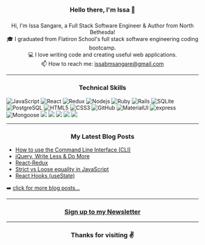 
<h3 align="center">Hello there, I'm Issa 👋 </h3>
<h5 align="center">
</h5>
<p align="center">
  Hi, I'm Issa Sangare, a Full Stack Software Engineer & Author from North Bethesda!
  <br>
  🎓 I graduated from Flatiron School's full stack software engineering coding bootcamp.
  <br>
  💻 I love writing code and creating useful web applications.
  <br>
  📫 How to reach me: <a href="mailto: issabmsangare@gmail.com">issabmsangare@gmail.com</a>
</p>

<hr>
<h3 align="center">Technical Skills</h3>
 
![JavaScript](https://img.shields.io/badge/javascript%20-%23323330.svg?&style=for-the-badge&logo=javascript&logoColor=%23F7DF1E)
![React](https://img.shields.io/badge/react%20-%2320232a.svg?&style=for-the-badge&logo=react&logoColor=%2361DAFB)
![Redux](https://img.shields.io/badge/redux%20-%23593d88.svg?&style=for-the-badge&logo=redux&logoColor=white")
![Nodejs](https://img.shields.io/badge/node.js%20-%2343853D.svg?&style=for-the-badge&logo=node.js&logoColor=white)
![Ruby](https://img.shields.io/badge/ruby-%23CC342D.svg?&style=for-the-badge&logo=ruby&logoColor=white)
![Rails](https://img.shields.io/badge/rails%20-%23CC0000.svg?&style=for-the-badge&logo=ruby-on-rails&logoColor=white)
![SQLite](https://img.shields.io/badge/sqlite-%2307405e.svg?&style=for-the-badge&logo=sqlite&logoColor=white)
![PostgreSQL](https://img.shields.io/badge/postgres-%23316192.svg?&style=for-the-badge&logo=postgresql&logoColor=white)
![HTML5](https://img.shields.io/badge/html5%20-%23E34F26.svg?&style=for-the-badge&logo=html5&logoColor=white)
![CSS3](https://img.shields.io/badge/css3%20-%231572B6.svg?&style=for-the-badge&logo=css3&logoColor=white)
![GitHub](https://img.shields.io/badge/github%20-%23121011.svg?&style=for-the-badge&logo=github&logoColor=white)
![MaterialUI](https://img.shields.io/badge/material%20ui%20-%230081CB.svg?&style=for-the-badge&logo=material-ui&logoColor=white)
![express](http://img.shields.io/badge/express.js%20-%2343853D.svg?&style=for-the-badge&logo=node.js&logoColor=white)
![Mongoose](http://img.shields.io/badge/mongoose%20-%2343853D.svg?&style=for-the-badge&logo=node.js&logoColor=white)
<code><img src="https://img.shields.io/badge/git%20-%23F05033.svg?&style=for-the-badge&logo=git&logoColor=white"/></code>
  <code><img src="https://img.shields.io/badge/mysql-%2300f.svg?&style=for-the-badge&logo=mysql&logoColor=white"/></code>
  <code><img src ="https://img.shields.io/badge/postgres-%23316192.svg?&style=for-the-badge&logo=postgresql&logoColor=white"/></code>
  <code><img src ="https://img.shields.io/badge/sqlite-%2307405e.svg?&style=for-the-badge&logo=sqlite&logoColor=white"/></code>
  <code><img src="https://img.shields.io/badge/heroku%20-%23430098.svg?&style=for-the-badge&logo=heroku&logoColor=white"/></code>

<hr>
<h3 align="center">My Latest Blog Posts</h3> 

<!-- BLOG-POST-LIST:START -->
- [How to use the Command Line Interface (CLI)](https://issabmsangare.medium.com/how-to-use-the-command-line-interface-cli-9c8b70e568e)
- [jQuery, Write Less & Do More](https://issabmsangare.medium.com/jquery-write-less-do-more-4f3d4a347e37)
- [React-Redux](https://issabmsangare.medium.com/react-redux-d6a88f99adff)
- [Strict vs Loose equality in JavaScript](https://issabmsangare.medium.com/strict-vs-loose-equality-in-javascript-3b9ef876766b)
- [React Hooks (useState)](https://issabmsangare.medium.com/react-hook-usestate-b60199fe5ee4)
<!-- BLOG-POST-LIST:END -->

➡️ [click for more blog posts...](https://issabmsangare.medium.com/)
<br />
<hr>
<a href="https://warm-shore-88546.herokuapp.com/"><h3 align="center">Sign up to my Newsletter</h3>  </a>
<hr>
<h3 align="center">Thanks for visiting ✌</h3> 
